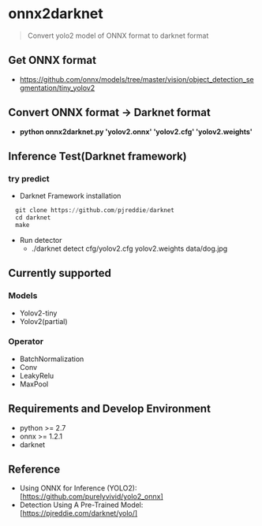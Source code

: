 # onnx2darknet
> Convert yolo2 model of ONNX format to darknet format

## Get ONNX format
* https://github.com/onnx/models/tree/master/vision/object_detection_segmentation/tiny_yolov2

## Convert ONNX format -> Darknet format
* __python onnx2darknet.py 'yolov2.onnx' 'yolov2.cfg' 'yolov2.weights'__

## Inference Test(Darknet framework)
### try predict
* Darknet Framework installation
```python
  git clone https://github.com/pjreddie/darknet
  cd darknet
  make 
```
* Run detector
  * ./darknet detect cfg/yolov2.cfg yolov2.weights data/dog.jpg

## Currently supported
### Models
* Yolov2-tiny
* Yolov2(partial)

### Operator
* BatchNormalization
* Conv
* LeakyRelu
* MaxPool

## Requirements and Develop Environment
* python >= 2.7
* onnx >= 1.2.1
* darknet 

## Reference
* Using ONNX for Inference (YOLO2): [https://github.com/purelyvivid/yolo2_onnx]
* Detection Using A Pre-Trained Model: [https://pjreddie.com/darknet/yolo/]
